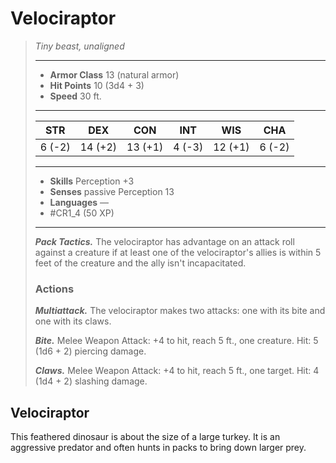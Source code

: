 # Velociraptor
>*Tiny beast, unaligned*
>___
>- **Armor Class** 13 (natural armor)
>- **Hit Points** 10 (3d4 + 3)
>- **Speed** 30 ft.
>___
>|STR|DEX|CON|INT|WIS|CHA|
>|:---:|:---:|:---:|:---:|:---:|:---:|
>|6 (-2)|14 (+2)|13 (+1)|4 (-3)|12 (+1)|6 (-2)|
>___
>- **Skills** Perception +3
>- **Senses** passive Perception 13
>- **Languages** —
>- #CR1_4 (50 XP)
>___
>***Pack Tactics.*** The velociraptor has advantage on an attack roll against a creature if at least one of the velociraptor's allies is within 5 feet of the creature and the ally isn't incapacitated.  
>
>### Actions
>***Multiattack.*** The velociraptor makes two attacks: one with its bite and one with its claws.  
>
>***Bite.*** Melee Weapon Attack: +4 to hit, reach 5 ft., one creature. Hit: 5 (1d6 + 2) piercing damage.  
>
>***Claws.*** Melee Weapon Attack: +4 to hit, reach 5 ft., one target. Hit: 4 (1d4 + 2) slashing damage.

## Velociraptor

This feathered dinosaur is about the size of a large turkey. It is an aggressive predator and often hunts in packs to bring down larger prey.
